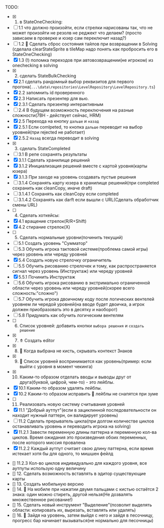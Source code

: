 TODO:

- [x] 1. в StateOneChecking:
- [ ] 1.1 что должно произойти, если стрелки нарисованы так, что не может произойти не резолв не реджект что делаем? (просто зависаем в проверке и юзер сам переключит назад?)
- [ ] 1.2 🐞 Сделать сброс состояния тайлов при возвращении в Solving (сделала clearStateSprite в tileMap надо понять как пробросить его в StateOneChecking)
- [x] 1.3 (!) поломка переходов при автовозвращении(не игроком) из onechecking в solving
- [x] 2. сделать StateBulkChecking
- [x] 2.1 сделать рандомный выбор реквизитов для первого прогона(`...\data\repositories\LevelRepository\LevelRepository.ts`)
- [x] 2.2 запомнить id проверенного
- [x] 2.3 Написать презентер для вью.
- [x] 2.3.1 Сделать презентер интерактивным
- [ ] 2.4 В будущем возможность переключения на разные сложности(7BH - действует сейчас, HRM)
- [x] 2.5 Перехода на кнопку `дальше` и `назад`
- [x] 2.5.1 Если comlpeted, то кнопка `дальше` переводит на выбор уровней(при rejected не работает)
- [x] 2.5.2 `Назад` всегда переводит в solving
- [x] 3. сделать StateCompleted
- [ ] 3.1 В репе сохранять результаты
- [x] 3.1.1 Сделать хранилище решений
- [x] 3.1.2 Инициализация решений вместе с картой уровня(карты юзера)
- [x] 3.1.3 При заходе на уровень создавать пустые решения
- [ ] 3.1.4 Сохранять карту юзера в хранилище решений(при completed сохранить как cleanСopy, иначе draft)
- [ ] 3.1.4.1 Сохранять как cleanCopy если completed
- [ ] 3.1.4.2 Сохранять как darft если вышли с URL(Сделать обработчик смены URL)
- [ ] 4. Сделать хоткейсы:
- [x] 4.1 вращение стрелок(R/R+Shift)
- [x] 4.2 стирание стрелок(X)
- [ ] 5. Сделать нормальные уровни(починить текущий)
- [ ] 5.1 Создать уровень "Сумматор"
- [ ] 5.3 Обучить игрока тактовой системе(проблема самой игры) через уровень или череду уровней
- [x] 5.4 Создать новую стрелочку ограничитель
- [ ] 5.5 Обучить рисованию стрелочек и тому, как распространяется сигнал через уровень (Инструктаж) или череду уровней
- [x] 5.5.1 Починить Инструктаж
- [ ] 5.6 Обучить игрока рисованию в экстримально ограниченной области через уровень или череду уровней(скорее всего сложность:"сложно")
- [ ] 5.7 Обучить игрока двоичному коду после логических вентелей уровнем ли чередой уровней(на вводе будет двоичка, а игрок должен приобразовать это в десятку и наоборот)
- [ ] 5.8 Придумать как обучить логическим вентелям
- [ ] 6. Список уровней: добавить кнопки `выбора решения` и `создать решение`
- [x] 7. ⤊ Создать editor
- [x] 8. 🐞 Когда выбрана не кисть, скрывать контекст Знаков
- [x] 9. 🐞 Список уровней воспринимается как уровень(пример: если выйти с уровня в момент чекинга)
- [x] 10. Каким-то образом отделать вводы и выводы друг от друга(буквой, цифрой, чем-то) - это лейблы.
- [x] 10.1 Каким-то образом удалять лейблы.
- [x] 10.2 Каким-то образом исправить 🐞 лейблы не снапятся при зуме
- [ ] 11. Реализовать новую систему считывания уровней
- [x] 11.1 "Добрый аутпут"(если в зациклинной последовательности он находит нужный паттерн, он валидирует уровень)
- [ ] 11.2 Сделать прерыватель цикла(при долгом количестве циклов останавливать уровень и переводить игрока на solving)
- [x] 11.2.1 Завести переменную длины паттерна и переменную кол-ва циклов. Время ожидания это произведения обоих переменных, после которого миссия провалена
- [x] 11.2.2 Каждый аутпут считает свою длину паттерна, если время истекает хотя бы для одного, то мишшен фейлд
- [] 11.2.3 Кол-во циклов индивидуально для каждого уровня, все аутпуты использую одну величину
- [] 12. Сделать возможность вставлять в эдитор существующие карты
- [] 13. Создать мобильную версию
- [] 14. 🐞 На мобиле при нажатии двумя пальцами с кистью остаётся 2 знака: один можно стиреть, другой нельзя(Не дозвалять множественное рисование!)
- [] 15. Сделать новый инструмент "Выделение"(позволит выделять области: копировать их, вырезать, вставлять или удалять)
- [] 16. 🐞 Зайдя на уровень, затем выйдя с него и зайдя в песочницу, прогресс бар начинает вызываться(не нормально для песочницы)
